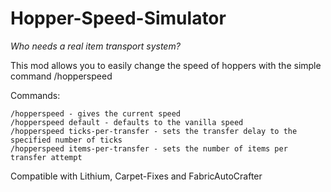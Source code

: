 # Hopper-Speed-Simulator
*Who needs a real item transport system?*

This mod allows you to easily change the speed of hoppers with the simple command /hopperspeed

Commands:
```
/hopperspeed - gives the current speed
/hopperspeed default - defaults to the vanilla speed
/hopperspeed ticks-per-transfer - sets the transfer delay to the specified number of ticks
/hopperspeed items-per-transfer - sets the number of items per transfer attempt
```
Compatible with Lithium, Carpet-Fixes and FabricAutoCrafter
